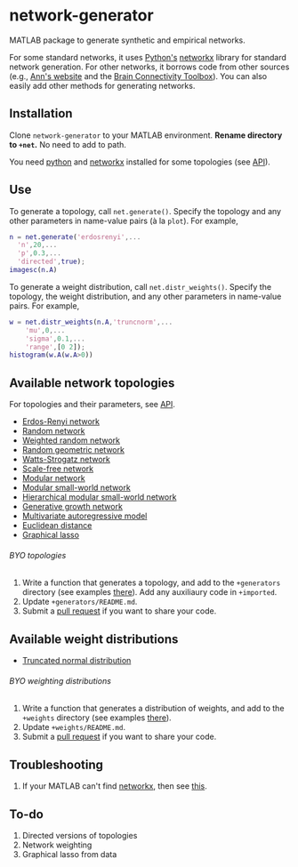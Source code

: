 # network-generator
MATLAB package to generate synthetic and empirical networks.

For some standard networks, it uses [Python's](https://www.python.org/) [networkx](https://networkx.github.io/) library for standard network generation. For other networks, it borrows code from other sources (e.g., [Ann's website](https://sites.google.com/a/seas.upenn.edu/weighted-network-toolbox) and the [Brain Connectivity Toolbox](https://sites.google.com/site/bctnet)). You can also easily add other methods for generating networks.

## Installation
Clone `network-generator` to your MATLAB environment. **Rename directory to `+net`.** No need to add to path.

You need [python](https://www.python.org/downloads/) and [networkx](https://networkx.github.io/) installed for some topologies (see [API](+generators/README.md)).

## Use
To generate a topology, call `net.generate()`. Specify the topology and any other parameters in name-value pairs (à la `plot`). For example,
``` MATLAB
n = net.generate('erdosrenyi',...
  'n',20,...
  'p',0.3,...
  'directed',true);
imagesc(n.A)
```
To generate a weight distribution, call `net.distr_weights()`. Specify the topology, the weight distribution, and any other parameters in name-value pairs. For example,
``` MATLAB
w = net.distr_weights(n.A,'truncnorm',...
    'mu',0,...
    'sigma',0.1,...
    'range',[0 2]);
histogram(w.A(w.A>0))
```

## Available network topologies

For topologies and their parameters, see [API](+generators/README.md).
* [Erdos-Renyi network](+generators/README.md#erdosrenyi)
* [Random network](+generators/README.md#random)
* [Weighted random network](+generators/README.md#weightedrandom)
* [Random geometric network](+generators/README.md#randomgeometric)
* [Watts-Strogatz network](+generators/README.md#wattsstrogatz)
* [Scale-free network](+generators/README.md#scalefree)
* [Modular network](+generators/README.md#modular)
* [Modular small-world network](+generators/README.md#modularsmallworld)
* [Hierarchical modular small-world network](+generators/README.md#hiermodsmallworld)
* [Generative growth network](+generators/README.md#generative)
* [Multivariate autoregressive model](+generators/README.md#autoregressive)
* [Euclidean distance](+generators/README.md#euclidean)
* [Graphical lasso](+generators/README.md#graphicallasso)

###### BYO topologies
1. Write a function that generates a topology, and add to the `+generators` directory (see examples [there](+generators)). Add any auxiliaury code in `+imported`.
2. Update `+generators/README.md`.
3. Submit a [pull request](https://www.atlassian.com/git/tutorials/making-a-pull-request) if you want to share your code.

## Available weight distributions
* [Truncated normal distribution](+generators/README.md#truncnorm)

###### BYO weighting distributions
1. Write a function that generates a distribution of weights, and add to the `+weights` directory (see examples [there](+weights)).
2. Update `+weights/README.md`.
3. Submit a [pull request](https://www.atlassian.com/git/tutorials/making-a-pull-request) if you want to share your code.

## Troubleshooting
1. If your MATLAB can't find [networkx](https://networkx.github.io/), then see [this](https://erikreinertsen.com/python3-in-matlab/).

## To-do
1. Directed versions of topologies
2. Network weighting
3. Graphical lasso from data
